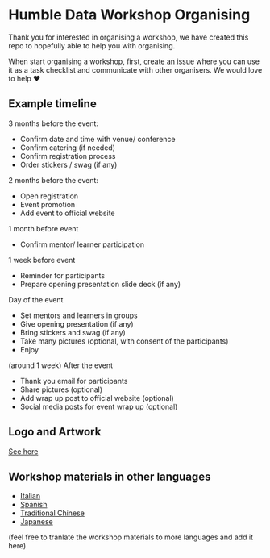 # Humble Data Workshop Organising

Thank you for interested in organising a workshop, we have created this repo to hopefully able to help you with organising. 

When start organising a workshop, first, [create an issue](https://github.com/HumbleData/workshop-organising/issues/new?template=organising-a-workshop.md) where you can use it as a task checklist and communicate with other organisers. We would love to help ❤️

## Example timeline

3 months before the event:

* Confirm date and time with venue/ conference  
* Confirm catering (if needed)  
* Confirm registration process  
* Order stickers / swag (if any)

2 months before the event:

* Open registration  
* Event promotion  
* Add event to official website

1 month before event

* Confirm mentor/ learner participation

1 week before event

* Reminder for participants  
* Prepare opening presentation slide deck (if any)

Day of the event

* Set mentors and learners in groups  
* Give opening presentation (if any)  
* Bring stickers and swag (if any)  
* Take many pictures (optional, with consent of the participants)  
* Enjoy

(around 1 week) After the event 

* Thank you email for participants  
* Share pictures (optional)  
* Add wrap up post to official website (optional)  
* Social media posts for event wrap up (optional)

## Logo and Artwork

[See here](https://github.com/HumbleData/artwork)

## Workshop materials in other languages

* [Italian](https://github.com/HumbleData/online-workshop-italian-v2)
* [Spanish](https://github.com/HumbleData/beginners-data-workshop/tree/spanish)
* [Traditional Chinese](https://github.com/HumbleData/beginners-data-workshop/tree/zh-trad)
* [Japanese](https://github.com/PyLadiesTokyo/HumbleData-beginners-data-workshop)

(feel free to tranlate the workshop materials to more languages and add it here)
